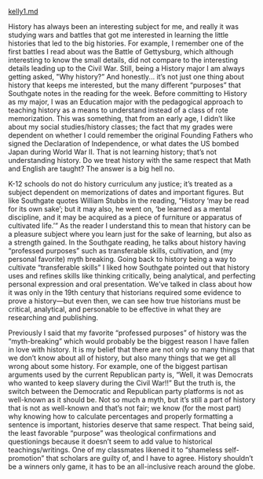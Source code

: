 [kelly1.md](https://github.com/unm-historiography/2021-fall/files/7074865/kelly1.md)

History has always been an interesting subject for me, and really it was studying wars and battles that got me interested in learning the little histories that led to the big histories. For example, I remember one of the first battles I read about was the Battle of Gettysburg, which although interesting to know the small details, did not compare to the interesting details  leading up to the Civil War. Still, being a History major I am always getting asked, "Why history?” And honestly... it’s not just one thing about history that keeps me interested, but the many different “purposes” that Southgate notes in the reading for the week. Before committing to History as my major, I was an Education major with the pedagogical approach to teaching history as a means to understand instead of a class of rote memorization. This was something, that from an early age, I didn’t like about my social studies/history classes; the fact that my grades were dependent on whether I could remember the original Founding Fathers who signed the Declaration of Independence, or what dates the US bombed Japan during World War II. That is not learning history; that’s not understanding history. Do we treat history with the same respect that Math and English are taught? The answer is a big hell no.

K-12 schools do not do history curriculum any justice; it’s treated as a subject dependent on memorizations of dates and important figures. But like Southgate quotes William Stubbs in the reading, “History ‘may be read for its own sake’; but it may also, he went on, ‘be learned as a mental discipline, and it may be acquired as a piece of furniture or apparatus of cultivated life.’” As the reader I understand this to mean that history can be a pleasure subject where you learn just for the sake of learning, but also as a strength gained. In the Southgate reading, he talks about history having “professed purposes” such as transferable skills, cultivation, and (my personal favorite) myth breaking. Going back to history being a way to cultivate “transferable skills” I liked how Southgate pointed out that history uses and refines skills like thinking critically, being analytical, and perfecting personal expression and oral presentation. We’ve talked in class about how it was only in the 19th century that historians required some evidence to prove a history—but even then, we can see how true historians must be critical, analytical, and personable to be effective in what they are researching and publishing. 

Previously I said that my favorite “professed purposes” of history was the “myth-breaking” which would probably be the biggest reason I have fallen in love with history. It is my belief that there are not only so many things that we don’t know about all of history, but also many things that we get all wrong about some history. For example, one of the biggest partisan arguments used by the current Republican party is, “Well, it was Democrats who wanted to keep slavery during the Civil War!!” But the truth is, the switch between the Democratic and Republican party platforms is not as well-known as it should be. Not so much a myth, but it’s still a part of history that is not as well-known and that’s not fair; we know (for the most part) why knowing how to calculate percentages and properly formatting a sentence is important, histories deserve that same respect. That being said, the least favorable “purpose” was theological confirmations and questionings because it doesn’t seem to add value to historical teachings/writings. One of my classmates likened it to “shameless self-promotion” that scholars are guilty of, and I have to agree. History shouldn’t be a winners only game, it has to be an all-inclusive reach around the globe.
